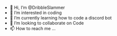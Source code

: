 - 👋 Hi, I’m @DribbleSlammer
- 👀 I’m interested in coding
- 🌱 I’m currently learning how to code a discord bot
- 💞️ I’m looking to collaborate on Code
- 📫 How to reach me ...

<!---
DribbleSlammer/DribbleSlammer is a ✨ special ✨ repository because its `README.md` (this file) appears on your GitHub profile.
You can click the Preview link to take a look at your changes.
--->
